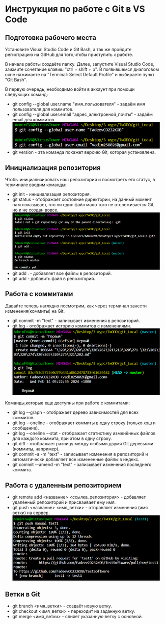 # **Инструкция по работе с Git в VS Code**

## Подготовка рабочего места
Установите Visual Studio Code и Git Bash, а так же пройдите регистрацию на GitHub для того,чтобы приступить к работе.

В начале работы создаёте папку. 
Далее, запустите Visual Studio Code, зажмите сочетание клавиш "ctrl + shift + p". В появившемся диалоговом окне нажимаете на "Terminal: Select Default Profile" и выбираете пункт "Git Bash".

В первую очередь, необходимо войти в аккаунт при помощи следующих команд:
* git config --global user.name "имя_пользователя" - задаём имя пользователя для коммитов.
* git config --global user.email "адрес_электронной_почты" - задаём email для коммитов.
![Alt text](1.PNG)
* git version - эта команда покажет версию Git, которая установлена.
## Инициализация репозитория
Чтобы инициализировать наш репозиторий и посмотреть его статус, в терминале вводим команды:
* git init - инициализация репозитория.
* git status - отображает состояние директории, на данный момент нам показывает, что ни один файл мало того не отслеживается Git, но и не создан вовсе.
![Alt text](2.PNG)
* git add . - добавляет все файлы в репозиторий.
* git add <filename> - добавить файл в репозиторий.

## Работа с коммитами
Давайте теперь наглядно посмотрим, как через терминал занести изменения(коммиты) на Git.
* git commit -m "text" - записывает изменения в репозиторий.
* git log - отображает историю коммитов с изменениями.
![Alt text](3.PNG)

Команды,которые еще доступны при работе с коммитами:
* git log --graph - отображает дерево зависимостей для всех коммитов.
* git log --oneline - отображает коммиты в одну строку (только хэш и сообщение).
* git log --oneline --stat - отображает статистику изменённых файлов для каждого коммита, при этом в одну строку.
* git diff - отображает разницу между любыми двумя Git деревьями (коммиты, например).
* git commit -a -m "text" - записывает изменения в репозиторий и автоматически добавляет все измененные файлы в индекс.
* git commit --amend -m "text" - записывает изменения последнего коммита.

## Работа с удаленным репозиторием

* git remote add <название> <ссылка_репозитория> - добавляет удалённый репозиторий и присваивает ему имя.
* git push <название> <имя_ветки> - отправляет изменения (имя ветки) на сервер.
![Alt text](4.PNG)

## Ветки в Git
* git branch <имя_ветки> - создаёт новую ветку.
* git checkout <имя_ветки> - переходит на заданную ветку.
* git merge <имя_ветки> - слияет указанную ветку с основной.

